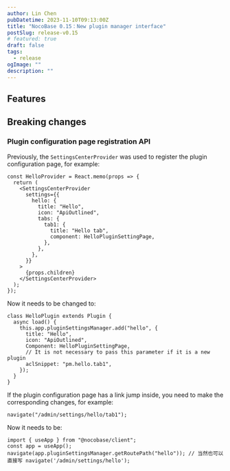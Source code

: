 ```yaml
---
author: Lin Chen
pubDatetime: 2023-11-10T09:13:00Z
title: "NocoBase 0.15：New plugin manager interface"
postSlug: release-v0.15
# featured: true
draft: false
tags:
  - release
ogImage: ""
description: ""
---
```


## Features

## Breaking changes

### Plugin configuration page registration API

Previously, the `SettingsCenterProvider` was used to register the plugin configuration page, for example:

```tsx | pure
const HelloProvider = React.memo(props => {
  return (
    <SettingsCenterProvider
      settings={{
        hello: {
          title: "Hello",
          icon: "ApiOutlined",
          tabs: {
            tab1: {
              title: "Hello tab",
              component: HelloPluginSettingPage,
            },
          },
        },
      }}
    >
      {props.children}
    </SettingsCenterProvider>
  );
});
```

Now it needs to be changed to:

```tsx | pure
class HelloPlugin extends Plugin {
  async load() {
    this.app.pluginSettingsManager.add("hello", {
      title: "Hello",
      icon: "ApiOutlined",
      Component: HelloPluginSettingPage,
      // It is not necessary to pass this parameter if it is a new plugin
      aclSnippet: "pm.hello.tab1",
    });
  }
}
```

If the plugin configuration page has a link jump inside, you need to make the corresponding changes, for example:

```tsx | pure
navigate("/admin/settings/hello/tab1");
```

Now it needs to be:

```tsx | pure
import { useApp } from "@nocobase/client";
const app = useApp();
navigate(app.pluginSettingsManager.getRoutePath("hello")); // 当然也可以直接写 navigate('/admin/settings/hello');
```

<!-- For more information, please refer to [Plugin configuration page](/development/client/settings-center). -->
